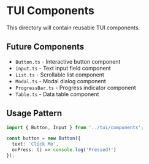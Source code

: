 # TUI Components

This directory will contain reusable TUI components.

## Future Components

- `Button.ts` - Interactive button component
- `Input.ts` - Text input field component  
- `List.ts` - Scrollable list component
- `Modal.ts` - Modal dialog component
- `ProgressBar.ts` - Progress indicator component
- `Table.ts` - Data table component

## Usage Pattern

```typescript
import { Button, Input } from '../tui/components';

const button = new Button({
  text: 'Click Me',
  onPress: () => console.log('Pressed!')
});
```